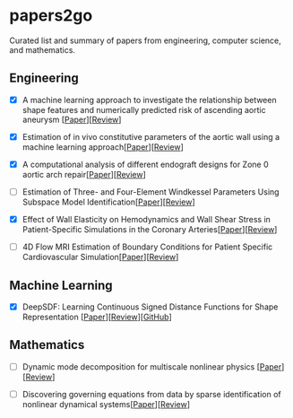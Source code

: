 # papers2go
Curated list and summary of papers from engineering, computer science, and mathematics.

## Engineering
- [x] A machine learning approach to investigate the relationship between shape
features and numerically predicted risk of ascending aortic aneurysm [[Paper](https://www.ncbi.nlm.nih.gov/pmc/articles/PMC5630492/)][[Review](https://github.com/matsumotosan/papers2go/blob/master/eng/ml-asaa-risk-sun.md)]

- [x] Estimation of in vivo constitutive parameters of the aortic wall using a machine learning approach[[Paper](https://www.sciencedirect.com/science/article/pii/S0045782518306297)][[Review](https://github.com/matsumotosan/papers2go/blob/master/eng/ml-param-est-sun.md)]

- [x] A computational analysis of different endograft designs for Zone 0 aortic arch repair[[Paper](http://bloodflow.engin.umich.edu/wp-content/uploads/sites/165/2018/03/vanBakel_EJCTS_A-computational-analysis-of-different-endograft-designs.pdf)][[Review](https://github.com/matsumotosan/papers2go/blob/master/eng/zone0-arch-repair-figueroa.md)]

- [ ] Estimation of Three- and Four-Element Windkessel Parameters Using Subspace Model Identification[[Paper](https://pubmed.ncbi.nlm.nih.gov/20172779/)][[Review](https://github.com/matsumotosan/papers2go/blob/master/eng/windkessel-smi-kind.md)]

- [x] Effect of Wall Elasticity on Hemodynamics and Wall Shear Stress in Patient-Specific Simulations in the Coronary Arteries[[Paper](https://asmedigitalcollection.asme.org/biomechanical/article-abstract/142/2/024503/726830/Effect-of-Wall-Elasticity-on-Hemodynamics-and-Wall?redirectedFrom=fulltext)][[Review](https://github.com/matsumotosan/papers2go/blob/master/eng/elasticity-wss-marsden.md)]

- [ ] 4D Flow MRI Estimation of Boundary Conditions for Patient Specific Cardiovascular Simulation[[Paper](https://link.springer.com/article/10.1007/s10439-019-02285-2)][[Review](https://github.com/matsumotosan/papers2go/blob/master/eng/mri-bc-estimation-roldan-alzate.md)]

## Machine Learning
- [x] DeepSDF: Learning Continuous Signed Distance Functions for Shape Representation [[Paper](https://arxiv.org/pdf/1901.05103.pdf)][[Review](https://github.com/matsumotosan/papers2go/blob/master/ml/deepsdf.md)][[GitHub](https://github.com/facebookresearch/DeepSDF)]

## Mathematics
- [ ] Dynamic mode decomposition for multiscale nonlinear physics [[Paper](https://arxiv.org/pdf/1903.12480.pdf)][[Review]()]

- [ ] Discovering governing equations from data by sparse identification of nonlinear dynamical systems[[Paper](https://www.pnas.org/content/pnas/113/15/3932.full.pdf)][[Review](https://github.com/matsumotosan/papers2go/blob/master/math/sindy.md)]

